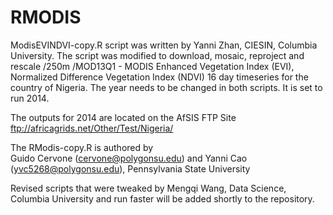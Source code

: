# RMODIS
ModisEVINDVI-copy.R script was written by Yanni Zhan, CIESIN, Columbia University. The script was modified to download, mosaic, reproject and rescale /250m /MOD13Q1 - MODIS Enhanced Vegetation Index (EVI), Normalized Difference Vegetation Index (NDVI) 16 day timeseries for the country of Nigeria. The year needs to be changed in both scripts. It is set to run 2014. 

The outputs for 2014 are located on the AfSIS FTP Site 
ftp://africagrids.net/Other/Test/Nigeria/

The RModis-copy.R is authored by  
 Guido Cervone (cervone@polygonsu.edu) and Yanni Cao (yvc5268@polygonsu.edu), Pennsylvania State University

Revised scripts that were tweaked by Mengqi Wang, Data Science, Columbia University and run faster will be added shortly to the repository.
